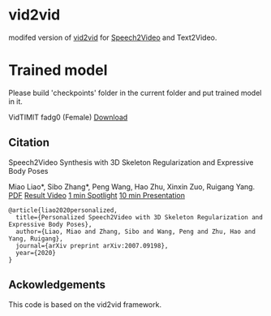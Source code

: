 # vid2vid
modifed version of [vid2vid](https://github.com/NVIDIA/vid2vid) for [Speech2Video](https://github.com/sibozhang/Speech2Video) and Text2Video.

# Trained model
Please build 'checkpoints' folder in the current folder and put trained model in it.

VidTIMIT fadg0 (Female) [Download](https://www.dropbox.com/sh/lk6et49v2uyfzjx/AADAFAp02_b3FQchaYxOZ0EMa?dl=0)

## Citation
Speech2Video Synthesis with 3D Skeleton Regularization and Expressive Body Poses

Miao Liao*, Sibo Zhang*, Peng Wang, Hao Zhu, Xinxin Zuo, Ruigang Yang. [PDF](https://arxiv.org/pdf/2007.09198.pdf) [Result Video](https://youtu.be/MUlRtgbGeUs)
[1 min Spotlight](https://youtu.be/04oqf7kDzXo) [10 min Presentation](https://youtu.be/E8Dvef0Z4sw)
```
@article{liao2020personalized,
  title={Personalized Speech2Video with 3D Skeleton Regularization and Expressive Body Poses},
  author={Liao, Miao and Zhang, Sibo and Wang, Peng and Zhu, Hao and Yang, Ruigang},
  journal={arXiv preprint arXiv:2007.09198},
  year={2020}
}
```

## Ackowledgements
This code is based on the vid2vid framework.
